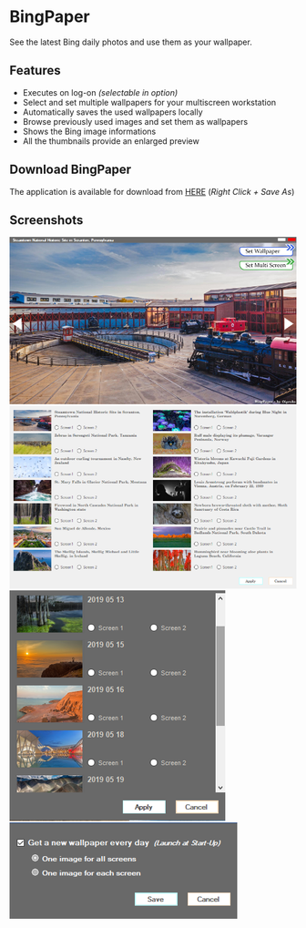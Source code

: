 # BingPaper

See the latest Bing daily photos and use them as your wallpaper.


## Features

- Executes on log-on _(selectable in option)_
- Select and set multiple wallpapers for your multiscreen workstation
- Automatically saves the used wallpapers locally
- Browse previously used images and set them as wallpapers
- Shows the Bing image informations
- All the thumbnails provide an enlarged preview


## Download BingPaper

The application is available for download from [HERE](/BingPaper.zip) (_Right Click + Save As_)

## Screenshots
![Screenshots](/Images/bingpaper_new.png)
![Screenshots](/Images/bingpaper_new_multiscreen.png)
![Screenshots](/Images/past.png)
![Screenshots](/Images/options.png)
